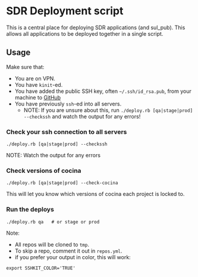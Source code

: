 # SDR Deployment script

This is a central place for deploying SDR applications (and sul_pub).  This allows all applications
to be deployed together in a single script.

## Usage

Make sure that:
* You are on VPN.
* You have `kinit`-ed.
* You have added the public SSH key, often `~/.ssh/id_rsa.pub`, from your machine to [GitHub](https://github.com/settings/keys)
* You have previously `ssh`-ed into all servers.
  * NOTE: If you are unsure about this, run `./deploy.rb [qa|stage|prod] --checkssh` and watch the output for any errors!

### Check your ssh connection to all servers

```
./deploy.rb [qa|stage|prod] --checkssh
```

NOTE: Watch the output for any errors

### Check versions of cocina

```
./deploy.rb [qa|stage|prod] --check-cocina
```

This will let you know which versions of cocina each project is locked to.


### Run the deploys

```
./deploy.rb qa   # or stage or prod
```

Note:
* All repos will be cloned to `tmp`.
* To skip a repo, comment it out in `repos.yml`.
* if you prefer your output in color, this will work:
```
export SSHKIT_COLOR='TRUE'
```
